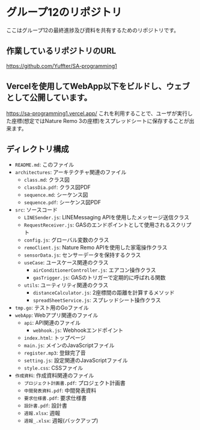# グループ12のリポジトリ
ここはグループ12の最終進捗及び資料を共有するためのリポジトリです。

## 作業しているリポジトリのURL
https://github.com/Yuffter/SA-programming1

## Vercelを使用してWebApp以下をビルドし、ウェブとして公開しています。
https://sa-programming1.vercel.app/
これを利用することで、ユーザが実行した座標(想定ではNature Remo 3の座標)をスプレッドシートに保存することが出来ます。

## ディレクトリ構成
- `README.md`: このファイル
- `architectures`: アーキテクチャ関連のファイル
  - `class.md`: クラス図
  - `classDia.pdf`: クラス図PDF
  - `sequence.md`: シーケンス図
  - `sequence.pdf`: シーケンス図PDF
- `src`: ソースコード
  - `LINESender.js`: LINEMessaging APIを使用したメッセージ送信クラス
  - `RequestReceiver.js`: GASのエンドポイントとして使用されるスクリプト
  - `config.js`: グローバル変数のクラス
  - `remoClient.js`: Nature Remo APIを使用した家電操作クラス
  - `sensorData.js`: センサーデータを保持するクラス
  - `useCase`: ユースケース関連のクラス
    - `airConditionerController.js`: エアコン操作クラス
    - `gasTrigger.js`: GASのトリガーで定期的に呼ばれる関数
  - `utils`: ユーティリティ関連のクラス
    - `distanceCalculator.js`: 2座標間の距離を計算するメソッド
    - `spreadSheetService.js`: スプレッドシート操作クラス
- `tmp.go`: テスト用のGoファイル
- `webApp`: Webアプリ関連のファイル
  - `api`: API関連のファイル
    - `webhook.js`: Webhookエンドポイント
  - `index.html`: トップページ
  - `main.js`: メインのJavaScriptファイル
  - `register.mp3`: 登録完了音
  - `setting.js`: 設定関連のJavaScriptファイル
  - `style.css`: CSSファイル
- `作成資料`: 作成資料関連のファイル
  - `プロジェクト計画書.pdf`: プロジェクト計画書
  - `中間発表資料.pdf`: 中間発表資料
  - `要求仕様書.pdf`: 要求仕様書
  - `設計書.pdf`: 設計書
  - `週報.xlsx`: 週報
  - `週報_.xlsx`: 週報(バックアップ)
